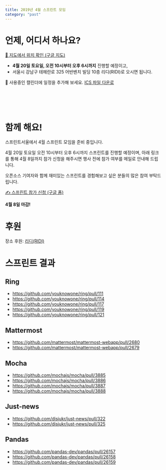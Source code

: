 ```yaml
---
title: 2019년 4월 스프린트 모임
category: "past"
---
```


# 언제, 어디서 하나요?

[📍 지도에서 위치 확인 (구글 지도)](https://goo.gl/maps/5PTpio8dXCU6aZp89)

* **4월 20일 토요일, 오전 10시부터 오후 6시까지** 진행할 예정이고,
* 서울시 강남구 테헤란로 325 어반벤치 빌딩 10층 리디(RIDI)로 오시면 됩니다.

📅 사용중인 캘린더에 일정을 추가해 보세요. [ICS 파일 다운로](./sprintseoul-2019-04.ics)

<div title="캘린더에 일정 추가하기" class="addeventatc" style="visibility:hidden">
  캘린더에 일정 추가하기
  <span class="start">2019-04-20 10:00 AM</span>
  <span class="end">2019-04-20 06:00 PM</span>
  <span class="timezone">Asia/Seoul</span>
  <span class="title">스프린트서울</span>
  <span class="description">스프린트서울 4월 스프린트 모임</span>
  <span class="location">서울시 강남구 테헤란로 325 어반벤치 빌딩 10층</span>
</div>

# 함께 해요!
스프린트서울에서 4월 스프린트 모임을 준비 중입니다.

4월 20일 토요일 오전 10시부터 오후 6시까지 스프린트를 진행할 예정이며, 아래 링크를 통해 4월 8일까지 참가 신청을 해주시면 행사 전에 참가 여부를 메일로 안내해 드립니다.

오픈소스 기여자와 함께 재미있는 스프린트를 경험해보고 싶은 분들의 많은 참여 부탁드립니다.

[✍️ 스프린트 참가 신청 (구글 폼)](https://goo.gl/forms/PHzs2EzuP056sd2I2)

**4월 8일 마감!**

# 후원
장소 후원: [리디(RIDI)](https://www.ridicorp.com/)

# 스프린트 결과

## Ring
  - https://github.com/youknowone/ring/pull/111
  - https://github.com/youknowone/ring/pull/114
  - https://github.com/youknowone/ring/pull/117
  - https://github.com/youknowone/ring/pull/119
  - https://github.com/youknowone/ring/pull/121

## Mattermost
  - https://github.com/mattermost/mattermost-webapp/pull/2680
  - https://github.com/mattermost/mattermost-webapp/pull/2679

## Mocha
  - https://github.com/mochajs/mocha/pull/3885
  - https://github.com/mochajs/mocha/pull/3886
  - https://github.com/mochajs/mocha/pull/3887
  - https://github.com/mochajs/mocha/pull/3888

## Just-news
  - https://github.com/disjukr/just-news/pull/322
  - https://github.com/disjukr/just-news/pull/325

## Pandas
  - https://github.com/pandas-dev/pandas/pull/26157
  - https://github.com/pandas-dev/pandas/pull/26158
  - https://github.com/pandas-dev/pandas/pull/26159

